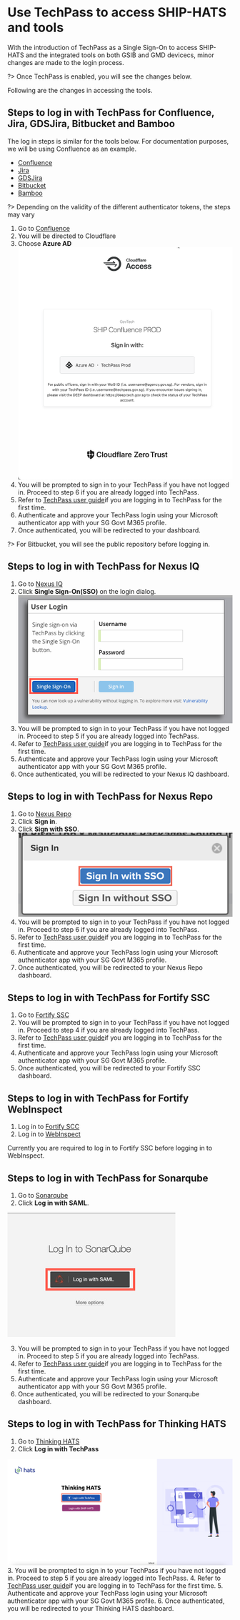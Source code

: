 # Use TechPass to access SHIP-HATS and tools 

With the introduction of TechPass as a Single Sign-On to access SHIP-HATS and the integrated tools on both GSIB and GMD devicecs, minor changes are made to the login process. 

?> Once TechPass is enabled, you will see the changes below.  

Following are the changes in accessing the tools. 

## Steps to log in with TechPass for Confluence, Jira, GDSJira, Bitbucket and Bamboo

The log in steps is similar for the tools below. For documentation purposes, we will be using Confluence as an example. 

* [Confluence](http://confluence.ship.gov.sg)
* [Jira](http://jira.ship.gov.sg)
* [GDSJira](http://gdsjira.ship.gov.sg)
* [Bitbucket](http://bitbucket.ship.gov.sg)
* [Bamboo](http://bamboo.ship.gov.sg)

?> Depending on the validity of the different authenticator tokens, the steps may vary 

1. Go to [Confluence](http://confluence.ship.gov.sg)
2. You will be directed to Cloudflare
3. Choose **Azure AD**
![cloudflare](cloudflare.png ':size=25x50')
4. You will be prompted to sign in to your TechPass if you have not logged in. Proceed to step 6 if you are already logged into TechPass. 
5. Refer to [TechPass user guide](https://docs.developer.tech.gov.sg/docs/techpass-user-guide/#/)if you are logging in to TechPass for the first time.
6. Authenticate and approve your TechPass login using your Microsoft authenticator app with your SG Govt M365 profile. 
7. Once authenticated, you will be redirected to your dashboard. 

?> For Bitbucket, you will see the public repository before logging in.
 
## Steps to log in with TechPass for Nexus IQ
 
1. Go to [Nexus IQ](https://nexus-iq.ship.gov.sg/)
2. Click **Single Sign-On(SSO)** on the login dialog.
![nexus iq](nexus-iq-tp.png ':size=25x50')
3. You will be prompted to sign in to your TechPass if you have not logged in. Proceed to step 5 if you are already logged into TechPass. 
4. Refer to [TechPass user guide](https://docs.developer.tech.gov.sg/docs/techpass-user-guide/#/)if you are logging in to TechPass for the first time.
5. Authenticate and approve your TechPass login using your Microsoft authenticator app with your SG Govt M365 profile. 
6. Once authenticated, you will be redirected to your Nexus IQ dashboard.

## Steps to log in with TechPass for Nexus Repo

1. Go to [Nexus Repo](https://nexus.ship.gov.sg/)
2. Click **Sign in**.
3. Click **Sign with SSO**.
![nexus repo](nexus-repo-tp.png ':size=25x50')
4. You will be prompted to sign in to your TechPass if you have not logged in. Proceed to step 6 if you are already logged into TechPass. 
5. Refer to [TechPass user guide](https://docs.developer.tech.gov.sg/docs/techpass-user-guide/#/)if you are logging in to TechPass for the first time.
6. Authenticate and approve your TechPass login using your Microsoft authenticator app with your SG Govt M365 profile. 
7. Once authenticated, you will be redirected to your Nexus Repo dashboard.

## Steps to log in with TechPass for Fortify SSC
1. Go to [Fortify SSC](https://ssc.hats.stack.gov.sg/)
2. You will be prompted to sign in to your TechPass if you have not logged in. Proceed to step 4 if you are already logged into TechPass. 
3. Refer to [TechPass user guide](https://docs.developer.tech.gov.sg/docs/techpass-user-guide/#/)if you are logging in to TechPass for the first time.
4. Authenticate and approve your TechPass login using your Microsoft authenticator app with your SG Govt M365 profile. 
5. Once authenticated, you will be redirected to your Fortify SSC dashboard.

## Steps to log in with TechPass for Fortify WebInspect
1. Log in to [Fortify SCC](https://ssc.hats.stack.gov.sg/)
2. Log in to [WebInspect](https://wie.hats.stack.gov.sg)

Currently you are required to log in to Fortify SSC before logging in to WebInspect.

## Steps to log in with TechPass for Sonarqube
1. Go to [Sonarqube](https://sonar.hats.stack.gov.sg/sonar)
2. Click **Log in with SAML**.

![sonarqube](sonarqube-tp.png ':size=25x50')

3. You will be prompted to sign in to your TechPass if you have not logged in. Proceed to step 5 if you are already logged into TechPass. 
4. Refer to [TechPass user guide](https://docs.developer.tech.gov.sg/docs/techpass-user-guide/#/)if you are logging in to TechPass for the first time.
5. Authenticate and approve your TechPass login using your Microsoft authenticator app with your SG Govt M365 profile. 
6. Once authenticated, you will be redirected to your Sonarqube dashboard.

## Steps to log in with TechPass for Thinking HATS
1. Go to [Thinking HATS](https://thinking.hats.stack.gov.sg/)
2. Click **Log in with TechPass**

![thinking-hats](thinking-hats-tp.png ':size=25x50')
3. You will be prompted to sign in to your TechPass if you have not logged in. Proceed to step 5 if you are already logged into TechPass. 
4. Refer to [TechPass user guide](https://docs.developer.tech.gov.sg/docs/techpass-user-guide/#/)if you are logging in to TechPass for the first time.
5. Authenticate and approve your TechPass login using your Microsoft authenticator app with your SG Govt M365 profile. 
6. Once authenticated, you will be redirected to your Thinking HATS dashboard.

